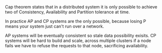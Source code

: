 Cap theorem states that in a distributed system it is only possible to achieve two of Consistency, Availability and Partition tolerance at time. 

In practice AP and CP systems are the only possible, because losing P means your system just can't run over a network.

AP systems will be eventually consistent so stale data possibility exisits.
CP systems will be hard to build and scale, across multiple clusters if a node fails we have to refuse the requests to that node, sacrificing availability.